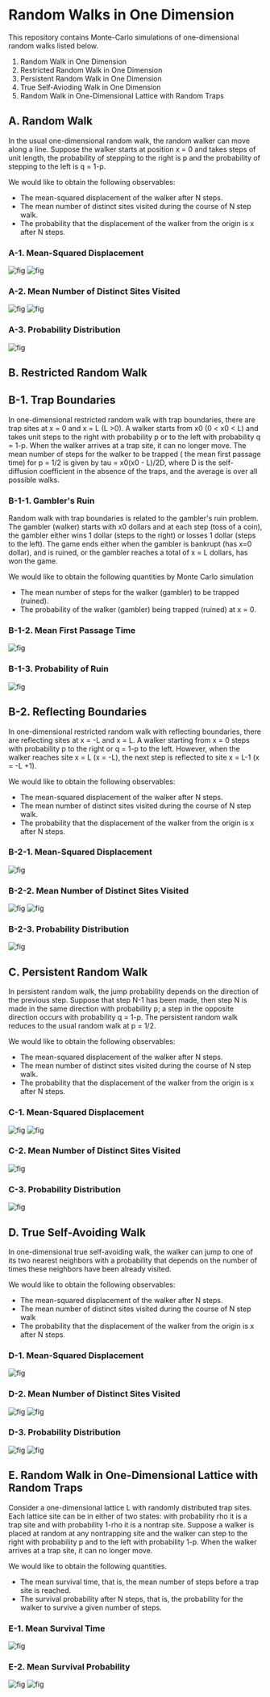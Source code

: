 # Random Walks in One Dimension
This repository contains Monte-Carlo simulations of one-dimensional random walks listed below.

1. Random Walk in One Dimension
2. Restricted Random Walk in One Dimension
3. Persistent Random Walk in One Dimension
4. True Self-Avioding Walk in One Dimension
5. Random Walk in One-Dimensional Lattice with Random Traps

## A. Random Walk
In the usual one-dimensional random walk, the random walker can move along a line. Suppose the walker starts at position x = 0 and takes steps of unit length, the probability of stepping to the right is p and the probability of stepping to the left is q = 1-p. 

We would like to obtain the following observables:

- The mean-squared displacement of the walker after N steps.
- The mean number of distinct sites visited during the course of N step walk.
- The probability that the displacement of the walker from the origin is x after N steps.

### A-1. Mean-Squared Displacement

![fig](img/fig1a.png)
![fig](img/fig1b.png)

### A-2.  Mean Number of Distinct Sites Visited

![fig](img/fig2a.png)
![fig](img/fig2b.png)

### A-3. Probability Distribution

![fig](img/fig3.png)

## B. Restricted Random Walk

## B-1. Trap Boundaries
In one-dimensional restricted random walk with trap boundaries, there are trap sites at x = 0 and x = L (L >0). A walker starts from x0 (0 < x0 < L) and takes unit steps to the right with probability p or to the left with probability q = 1-p. When the walker arrives at a trap site, it can no longer move.  The mean number of steps for the walker to be trapped ( the mean first passage time) for p = 1/2 is given by tau = x0(x0 - L)/2D, where D is the self-diffusion coefficient in the absence of the traps, and the average is over all possible walks.

### B-1-1. Gambler's Ruin
Random walk with trap boundaries is related to the gambler's ruin problem. The gambler (walker) starts with x0 dollars and at each step (toss of a coin), the gambler either wins 1 dollar (steps to the right) or losses 1 dollar (steps to the left). The game ends either when the gambler is bankrupt (has x=0 dollar), and is ruined, or the gambler reaches a total of x = L dollars, has won the game.

We would like to obtain the following quantities by Monte Carlo simulation

- The mean number of steps for the walker (gambler) to be trapped (ruined). 
- The probability of the walker (gambler) being trapped (ruined) at x = 0.

### B-1-2. Mean First Passage Time
![fig](img/rfig_.png)

### B-1-3. Probability of Ruin
![fig](img/rfig0.png)


## B-2. Reflecting Boundaries
In one-dimensional restricted random walk with reflecting boundaries, there are reflecting sites at x = -L and x = L. A walker starting from x = 0 steps with probability p to the right or q = 1-p to the left. However, when the walker reaches site x = L (x = -L), the next step is reflected to site x = L-1 (x = -L +1).

We would like to obtain the following observables:

- The mean-squared displacement of the walker after N steps.
- The mean number of distinct sites visited during the course of N step walk.
- The probability that the displacement of the walker from the origin is x after N steps.

### B-2-1. Mean-Squared Displacement

![fig](img/rfig1b.png)

### B-2-2.  Mean Number of Distinct Sites Visited

![fig](img/rfig2a.png)
![fig](img/rfig2b.png)

### B-2-3. Probability Distribution

![fig](img/rfig3.png)

## C. Persistent Random Walk

In persistent random walk, the jump probability depends on the direction of the previous step. Suppose that step N-1 has been made, then step N is made in the same direction with probability p; a step in the opposite direction occurs with probability q = 1-p. The persistent random walk reduces to the usual random walk at p = 1/2.

We would like to obtain the following observables:

- The mean-squared displacement of the walker after N steps.
- The mean number of distinct sites visited during the course of N step walk.
- The probability that the displacement of the walker from the origin is x after N steps.

### C-1. Mean-Squared Displacement

![fig](img/pfig1a.png)
![fig](img/pfig1b.png)

### C-2.  Mean Number of Distinct Sites Visited

![fig](img/pfig2.png)

### C-3. Probability Distribution

![fig](img/pfig3.png)


## D. True Self-Avoiding Walk

In one-dimensional true self-avoiding walk, the walker can jump to one of its two nearest neighbors with a probability that depends on the number of times these neighbors have been already visited. 

We would like to obtain the following observables:

- The mean-squared displacement of the walker after N steps.
- The mean number of distinct sites visited during the course of N step walk
- The probability that the displacement of the walker from the origin is x after N steps.

### D-1. Mean-Squared Displacement

![fig](img/sfig1e.png)

### D-2. Mean Number of Distinct Sites Visited

![fig](img/sfig2a.png)
![fig](img/sfig2b.png)

### D-3. Probability Distribution

![fig](img/sfig3a.png)
![fig](img/sfig3b.png)

## E. Random Walk in One-Dimensional Lattice with Random Traps
Consider a one-dimensional lattice L with randomly distributed trap sites. Each lattice site can be in either of two states: with probability rho it is a trap site and with probability 1-rho it is a nontrap site. Suppose a walker is placed at random at any nontrapping site and the walker can step to the right with probability p and to the left with probability 1-p. When the walker arrives at a trap site, it can no longer move.

We would like to obtain the following quantities.

- The mean survival time, that is, the mean number of steps before a trap site is reached.
- The survival probability after N steps, that is, the probability for the walker to survive a given number of steps.

### E-1. Mean Survival Time

![fig](img/tfig2.png)

### E-2. Mean Survival Probability

![fig](img/tfig3a.png)
![fig](img/tfig4.png)

